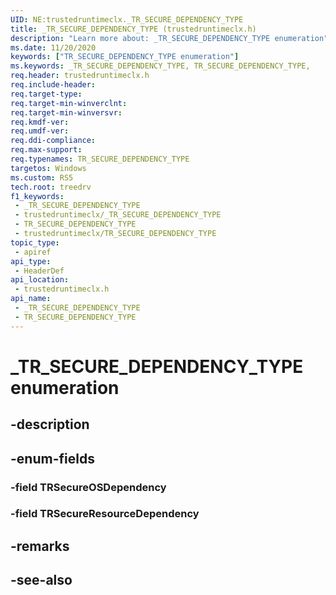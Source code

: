 ```yaml
---
UID: NE:trustedruntimeclx._TR_SECURE_DEPENDENCY_TYPE
title: _TR_SECURE_DEPENDENCY_TYPE (trustedruntimeclx.h)
description: "Learn more about: _TR_SECURE_DEPENDENCY_TYPE enumeration"
ms.date: 11/20/2020
keywords: ["TR_SECURE_DEPENDENCY_TYPE enumeration"]
ms.keywords: _TR_SECURE_DEPENDENCY_TYPE, TR_SECURE_DEPENDENCY_TYPE,
req.header: trustedruntimeclx.h
req.include-header: 
req.target-type: 
req.target-min-winverclnt: 
req.target-min-winversvr: 
req.kmdf-ver: 
req.umdf-ver: 
req.ddi-compliance: 
req.max-support: 
req.typenames: TR_SECURE_DEPENDENCY_TYPE
targetos: Windows
ms.custom: RS5
tech.root: treedrv
f1_keywords:
 - _TR_SECURE_DEPENDENCY_TYPE
 - trustedruntimeclx/_TR_SECURE_DEPENDENCY_TYPE
 - TR_SECURE_DEPENDENCY_TYPE
 - trustedruntimeclx/TR_SECURE_DEPENDENCY_TYPE
topic_type:
 - apiref
api_type:
 - HeaderDef
api_location:
 - trustedruntimeclx.h
api_name:
 - _TR_SECURE_DEPENDENCY_TYPE
 - TR_SECURE_DEPENDENCY_TYPE
---
```


# _TR_SECURE_DEPENDENCY_TYPE enumeration


## -description

## -enum-fields

### -field TRSecureOSDependency

### -field TRSecureResourceDependency

## -remarks

## -see-also

